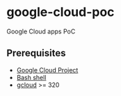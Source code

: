 # google-cloud-poc

Google Cloud apps PoC

## Prerequisites

* [Google Cloud Project](https://cloud.google.com/free)
* [Bash shell](https://en.wikipedia.org/wiki/Bash_(Unix_shell)) 
* [gcloud](https://cloud.google.com/sdk/gcloud) >= 320